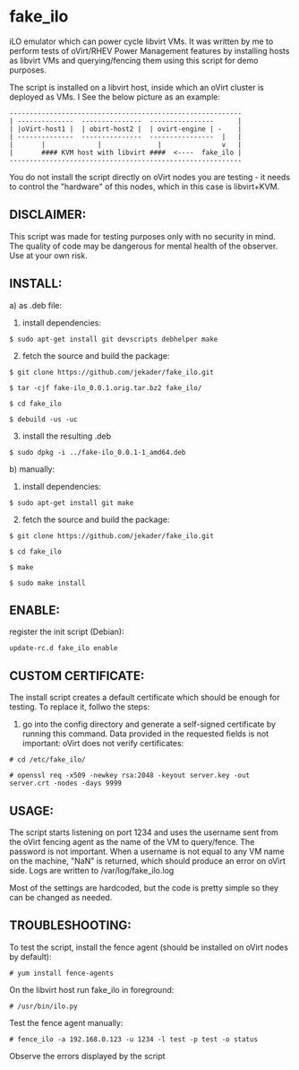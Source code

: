 fake_ilo
========

iLO emulator which can power cycle libvirt VMs. It was written by me to perform tests of oVirt/RHEV Power Management features by installing hosts as libvirt VMs and querying/fencing them using this script for demo purposes.

The script is installed on a libvirt host, inside which an oVirt cluster is deployed as VMs. I
See the below picture as an example:

```
----------------------------------------------------------
| --------------  ---------------  ----------------      |
| |oVirt-host1 |  | obirt-host2 |  | ovirt-engine | -    |
| --------------  ---------------  ----------------  |   |
|       |             |              |               v   |
|       #### KVM host with libvirt ####  <----  fake_ilo |
----------------------------------------------------------
```

You do not install the script directly on oVirt nodes you are testing - it needs to control the "hardware" of this nodes, which in this case is libvirt+KVM.

DISCLAIMER:
-----------
This script was made for testing purposes only with no security in mind. The quality of code may be dangerous for mental health of the observer. Use at your own risk.

INSTALL:
--------

a) as .deb file:

1. install dependencies:

 `$ sudo apt-get install git devscripts debhelper make`

2. fetch the source and build the package:

 `$ git clone https://github.com/jekader/fake_ilo.git`

 `$ tar -cjf fake-ilo_0.0.1.orig.tar.bz2 fake_ilo/`

 `$ cd fake_ilo`

 `$ debuild -us -uc`

3. install the resulting .deb

 `$ sudo dpkg -i ../fake-ilo_0.0.1-1_amd64.deb`

b) manually:

1. install dependencies:

 `$ sudo apt-get install git make`

2. fetch the source and build the package:

 `$ git clone https://github.com/jekader/fake_ilo.git`

 `$ cd fake_ilo`

 `$ make`

 `$ sudo make install`

ENABLE:
-------

register the init script (Debian):

 `update-rc.d fake_ilo enable`


CUSTOM CERTIFICATE:
-------------------

The install script creates a default certificate which should be enough for testing. To replace it, follwo the steps:

1. go into the config directory and generate a self-signed certificate by running this command. Data provided in the requested fields is not important: oVirt does not verify certificates:

 `# cd /etc/fake_ilo/`

 `# openssl req -x509 -newkey rsa:2048 -keyout server.key -out server.crt -nodes -days 9999`
 
USAGE:
------
 
 The script starts listening on port 1234 and uses the username sent from the oVirt fencing agent as the name of the VM to query/fence. The password is not important. When a username is not equal to any VM name on the machine, "NaN" is returned, which should produce an error on oVirt side. Logs are written to /var/log/fake_ilo.log
 
 Most of the settings are hardcoded, but the code is pretty simple so they can be changed as needed.
 
TROUBLESHOOTING:
----------------

To test the script, install the fence agent (should be installed on oVirt nodes by default):

 `# yum install fence-agents`
 
On the libvirt host run fake_ilo in foreground:

 `# /usr/bin/ilo.py`
 
Test the fence agent manually:

 `# fence_ilo -a 192.168.0.123 -u 1234 -l test -p test -o status`
 
Observe the errors displayed by the script
